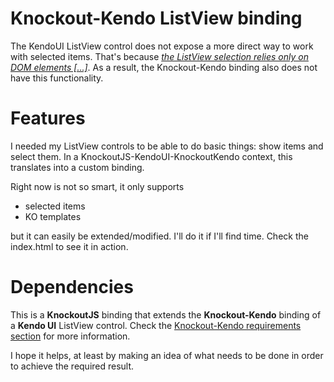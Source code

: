 # Knockout-Kendo ListView binding

The KendoUI ListView control does not expose a more direct way to work with selected items. That's because <em><a href="https://www.telerik.com/forums/how-to-select-listview-item-by-it-s-id-in-the-model#jcypkeu-HEuQeYc_UuFrgw">the ListView selection relies only on DOM elements [...]</a></em>. As a result, the Knockout-Kendo binding also does not have this functionality. 

# Features
I needed my ListView controls to be able to do basic things: show items and select them. In a KnockoutJS-KendoUI-KnockoutKendo context, this translates into a custom binding. 

Right now is not so smart, it only supports
* selected items
* KO templates

but it can easily be extended/modified. I'll do it if I'll find time.
Check the index.html to see it in action.

# Dependencies
This is a <strong>KnockoutJS</strong> binding that extends the <strong>Knockout-Kendo</strong> binding of a <strong>Kendo UI</strong> ListView control. 
Check the <a href="https://github.com/kendo-labs/knockout-kendo#compatibility-and-requirements">Knockout-Kendo requirements section</a> for more information.

I hope it helps, at least by making an idea of what needs to be done in order to achieve the required result. 
